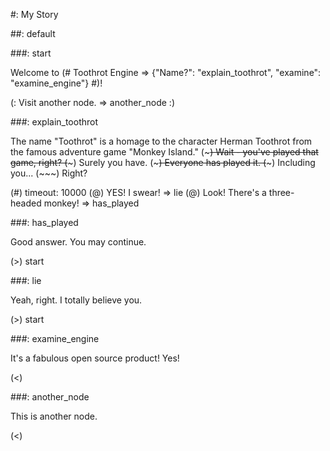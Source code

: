 #: My Story


##: default

###: start

Welcome to (# Toothrot Engine => {"Name?": "explain_toothrot", "examine": "examine_engine"} #)!

(: Visit another node. => another_node :)


###: explain_toothrot

The name "Toothrot" is a homage to the character Herman Toothrot from the famous
adventure game "Monkey Island."
(~~~)
Wait - you've played that game, right?
(~~~)
Surely you have.
(~~~)
Everyone has played it.
(~~~)
Including you...
(~~~)
Right?

(#) timeout: 10000
(@) YES! I swear! => lie
(@) Look! There's a three-headed monkey! => has_played


###: has_played

Good answer. You may continue.

(>) start


###: lie

Yeah, right. I totally believe you.

(>) start


###: examine_engine

It's a fabulous open source product! Yes!

(<)


###: another_node

This is another node.

(<)

